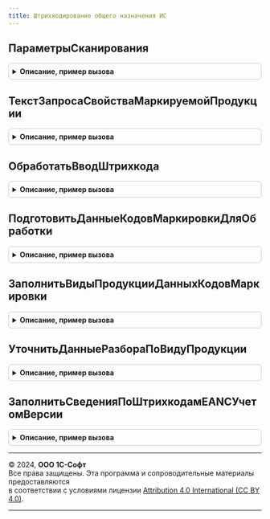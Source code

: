 ```yaml
---
title: Штрихкодирование общего назначения ИС
---
```



## ПараметрыСканирования
<details style="margin: 1em 0; padding: 0.5em; border: 1px solid #ccc; border-radius: 6px;">

<summary style="font-weight: bold; cursor: pointer;">Описание, пример вызова</summary>

```bsl

// Выполняет инициализацию и заполнение параметров сканирования по переданному контексту.
// Параметры сканирования необходимы для анализа и обработки штрихкодов маркируемой продукции.
//
// Параметры:
//  Контекст - Неопределено, Структура, ВыборкаИзРезультатаЗапроса, ФормаКлиентскогоПриложения - Источник данных для формирования параметров сканирования.
//  ФормаВыбора - ФормаКлиентскогоПриложения - Форма выбора.
//  ВидПродукции - ПеречислениеСсылка.ВидыПродукцииИС - Вид продукции, по которому будут инициализированы параметры сканирования.
//  ПараметрыРежимаИсправленияОшибок - Структура - Параметры режима исправления ошибок.
//
// Возвращаемое значение:
//  См. ШтрихкодированиеОбщегоНазначенияИСКлиентСервер.БазовыеПараметрыСканирования
Функция ПараметрыСканирования(Контекст = Неопределено, ФормаВыбора = Неопределено, ВидПродукции = Неопределено, ПараметрыРежимаИсправленияОшибок = Неопределено) Экспорт
```

Пример вызова
```bsl
Результат = ШтрихкодированиеОбщегоНазначенияИС.ПараметрыСканирования(Контекст, ФормаВыбора, ВидПродукции, ПараметрыРежимаИсправленияОшибок);
```
</details>

## ТекстЗапросаСвойстваМаркируемойПродукции
<details style="margin: 1em 0; padding: 0.5em; border: 1px solid #ccc; border-radius: 6px;">

<summary style="font-weight: bold; cursor: pointer;">Описание, пример вызова</summary>

```bsl

// Определяет текст запроса получения признаков номенклатуры:
//   * МаркируемаяПродукция,
//   * ВидПродукции.
// Помещает признаки во временную таблицу "СвойстваМаркируемойПродукции".
//
// Параметры:
//  ТаблицаИсточник - Строка - имя временной таблицы запроса-источника данных.
// Возвращаемое значение:
//  Строка - Текст формирования временной таблицы запроса.
//
Функция ТекстЗапросаСвойстваМаркируемойПродукции(ТаблицаИсточник = "ДанныеШтрихкодовУпаковок") Экспорт
```

Пример вызова
```bsl
Результат = ШтрихкодированиеОбщегоНазначенияИС.ТекстЗапросаСвойстваМаркируемойПродукции(ТаблицаИсточник);
```
</details>

## ОбработатьВводШтрихкода
<details style="margin: 1em 0; padding: 0.5em; border: 1px solid #ccc; border-radius: 6px;">

<summary style="font-weight: bold; cursor: pointer;">Описание, пример вызова</summary>

```bsl

// Выполняет обработку штрихкода и возвращает результат этой обработки.
//
// Параметры:
//  Форма - ФормаКлиентскогоПриложения - форма, для которой необходимо выполнить обработку штрихкода.
//  ВходящиеДанные - Структура - Исходные данные, включающие только значение штрихкода и количество,
//                               либо уже полноценные заполненные данные штрихкода, которые нуждаются в обработке.
//  КэшированныеЗначения - Структура - Содержит поля кэшируемых значений
//  ПараметрыСканирования - См. ПараметрыСканирования
// Возвращаемое значение:
//  См. ИнициализироватьРезультатОбработкиШтрихкода
Функция ОбработатьВводШтрихкода(Форма, ВходящиеДанные, КэшированныеЗначения, ПараметрыСканирования = Неопределено) Экспорт
```

Пример вызова
```bsl
Результат = ШтрихкодированиеОбщегоНазначенияИС.ОбработатьВводШтрихкода(Форма, ВходящиеДанные, КэшированныеЗначения, ПараметрыСканирования);
```
</details>

## ПодготовитьДанныеКодовМаркировкиДляОбработки
<details style="margin: 1em 0; padding: 0.5em; border: 1px solid #ccc; border-radius: 6px;">

<summary style="font-weight: bold; cursor: pointer;">Описание, пример вызова</summary>

```bsl

// Заполняет таблицу "ДанныеКодовМаркировки" данными разбора кода и сведениями по номенклатуре на основании штрихкода EAN,
// входящего в состав кода маркировки.
//
// Параметры:
//  ДанныеПоШтрихкодам    - См. ИнициализацияДанныхПоШтрихкодам.
//  СписокДанныхШтрихкода - Массив Из Структура.
//  ПараметрыСканирования - См. ПараметрыСканирования
//  КешДанныхРазбора - Неопределено, Соответствие из КлючИЗначение - Известный кешированный результат разбора кодов маркировки
Процедура ПодготовитьДанныеКодовМаркировкиДляОбработки(ДанныеПоШтрихкодам, СписокДанныхШтрихкода, ПараметрыСканирования, КешДанныхРазбора = Неопределено) Экспорт
```

Пример вызова
```bsl
ШтрихкодированиеОбщегоНазначенияИС.ПодготовитьДанныеКодовМаркировкиДляОбработки(ДанныеПоШтрихкодам, СписокДанныхШтрихкода, ПараметрыСканирования, КешДанныхРазбора);
```
</details>

## ЗаполнитьВидыПродукцииДанныхКодовМаркировки
<details style="margin: 1em 0; padding: 0.5em; border: 1px solid #ccc; border-radius: 6px;">

<summary style="font-weight: bold; cursor: pointer;">Описание, пример вызова</summary>

```bsl

Процедура ЗаполнитьВидыПродукцииДанныхКодовМаркировки(ДанныеПоШтрихкодам, ПараметрыСканирования, ДанныеКодовМаркировки = Неопределено) Экспорт
```

Пример вызова
```bsl
ШтрихкодированиеОбщегоНазначенияИС.ЗаполнитьВидыПродукцииДанныхКодовМаркировки(ДанныеПоШтрихкодам, ПараметрыСканирования, ДанныеКодовМаркировки);
```
</details>

## УточнитьДанныеРазбораПоВидуПродукции
<details style="margin: 1em 0; padding: 0.5em; border: 1px solid #ccc; border-radius: 6px;">

<summary style="font-weight: bold; cursor: pointer;">Описание, пример вызова</summary>

```bsl

Процедура УточнитьДанныеРазбораПоВидуПродукции(СтрокаДанных, ВидПродукции, ПараметрыСканирования, ОбщиеМодули = Неопределено) Экспорт
```

Пример вызова
```bsl
ШтрихкодированиеОбщегоНазначенияИС.УточнитьДанныеРазбораПоВидуПродукции(СтрокаДанных, ВидПродукции, ПараметрыСканирования, ОбщиеМодули);
```
</details>

## ЗаполнитьСведенияПоШтрихкодамEANСУчетомВерсии
<details style="margin: 1em 0; padding: 0.5em; border: 1px solid #ccc; border-radius: 6px;">

<summary style="font-weight: bold; cursor: pointer;">Описание, пример вызова</summary>

```bsl

// Заполняет информацию по EAN кодов маркировки по данным ИБ. Информация помещается в таблицу ДанныеПоШтрихкодам.ДанныеКодовМаркировки.
//
// Параметры:
//  ДанныеПоШтрихкодам    - См. ИнициализацияДанныхПоШтрихкодам.
//  ПараметрыСканирования - См. ПараметрыСканирования.
//  ДанныеКодовМаркировки - см. ИнициализацияТаблицыДанныхКодовМаркировки
Процедура ЗаполнитьСведенияПоШтрихкодамEANСУчетомВерсии(ДанныеПоШтрихкодам, ПараметрыСканирования, ДанныеКодовМаркировки = Неопределено) Экспорт
```

Пример вызова
```bsl
ШтрихкодированиеОбщегоНазначенияИС.ЗаполнитьСведенияПоШтрихкодамEANСУчетомВерсии(ДанныеПоШтрихкодам, ПараметрыСканирования, ДанныеКодовМаркировки);
```
</details>

---

© 2024, **ООО 1С-Софт**  
Все права защищены. Эта программа и сопроводительные материалы предоставляются  
в соответствии с условиями лицензии [Attribution 4.0 International (CC BY 4.0)](https://creativecommons.org/licenses/by/4.0/legalcode).

---
